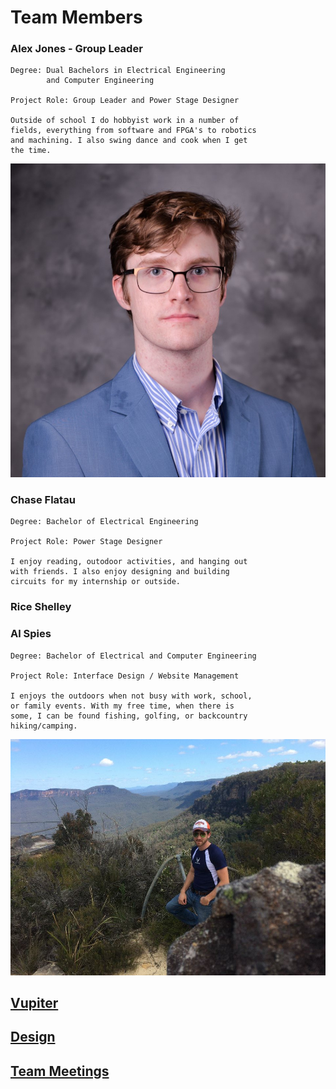 # Team Members

### Alex Jones - Group Leader 
```
Degree: Dual Bachelors in Electrical Engineering 
        and Computer Engineering

Project Role: Group Leader and Power Stage Designer

Outside of school I do hobbyist work in a number of 
fields, everything from software and FPGA's to robotics
and machining. I also swing dance and cook when I get
the time.
```
<img src="Pictures/Alex.jpg" class="img-responsive" alt="">

### Chase Flatau 
```
Degree: Bachelor of Electrical Engineering

Project Role: Power Stage Designer

I enjoy reading, outodoor activities, and hanging out 
with friends. I also enjoy designing and building 
circuits for my internship or outside.
```


### Rice Shelley 

### Al Spies
```
Degree: Bachelor of Electrical and Computer Engineering

Project Role: Interface Design / Website Management

I enjoys the outdoors when not busy with work, school,
or family events. With my free time, when there is 
some, I can be found fishing, golfing, or backcountry 
hiking/camping.
```
<img src="Pictures/Al.jpg" class="img-responsive" alt="">

## [Vupiter](https://ams0187.github.io/Vupiter/) 

## [Design](https://ams0187.github.io/Vupiter/design)

## [Team Meetings](https://ams0187.github.io/Vupiter/minutes)
